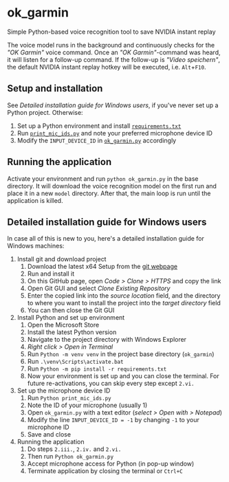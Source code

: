 # ok_garmin

Simple Python-based voice recognition tool to save NVIDIA instant replay

The voice model runs in the background and continuously checks for the _"OK Garmin"_ voice command.
Once an _"OK Garmin"_-command was heard, it will listen for a follow-up command.
If the follow-up is _"Video speichern"_, the default NVIDIA instant replay hotkey will be executed, i.e. `Alt`+`F10`.

## Setup and installation

See _Detailed installation guide for Windows users_, if you've never set up a Python project. Otherwise:

1. Set up a Python environment and install [`requirements.txt`](./requirements.txt)
2. Run [`print_mic_ids.py`](./print_mic_ids.py) and note your preferred microphone device ID
3. Modify the `INPUT_DEVICE_ID` in [`ok_garmin.py`](./ok_garmin.py) accordingly

## Running the application

Activate your environment and run `python ok_garmin.py` in the base directory.
It will download the voice recognition model on the first run and place it in a new `model` directory.
After that, the main loop is run until the application is killed.

## Detailed installation guide for Windows users

In case all of this is new to you, here's a detailed installation guide for Windows machines:

1. Install git and download project
    1. Download the latest x64 Setup from the [git webpage](https://git-scm.com/downloads/win)
    2. Run and install it
    3. On this GitHub page, open _Code > Clone > HTTPS_ and copy the link
    4. Open Git GUI and select _Clone Existing Repository_
    5. Enter the copied link into the _source location_ field, and the directory to where you want to install the project into the _target directory_ field
    6. You can then close the Git GUI
2. Install Python and set up environment
    1. Open the Microsoft Store
    2. Install the latest Python version
    3. Navigate to the project directory with Windows Explorer
    4. _Right click > Open in Terminal_
    5. Run `Python -m venv venv` in the project base directory (`ok_garmin`)
    6. Run `.\venv\Scripts\activate.bat`
    7. Run `Python -m pip install -r requirements.txt`
    8. Now your environment is set up and you can close the terminal. For future re-activations, you can skip every step except `2.vi.`
3. Set up the microphone device ID
    1. Run `Python print_mic_ids.py`
    2. Note the ID of your microphone (usually 1)
    3. Open `ok_garmin.py` with a text editor (_select > Open with > Notepad_)
    4. Modify the line `INPUT_DEVICE_ID = -1` by changing `-1` to your microphone ID
    5. Save and close
4. Running the application
    1. Do steps `2.iii.`, `2.iv.` and `2.vi.` 
    2. Then run `Python ok_garmin.py`
    3. Accept microphone access for Python (in pop-up window)
    4. Terminate application by closing the terminal or `Ctrl+C`
